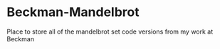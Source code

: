 # Beckman-Mandelbrot
Place to store all of the mandelbrot set code versions from my work at Beckman
